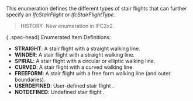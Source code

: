 This enumeration defines the different types of stair flights that can further specify an _IfcStairFlight_ or _IfcStairFlightType_.

> HISTORY&nbsp; New enumeration in IFC2x2.

{ .spec-head}
Enumerated Item Definitions:

* **STRAIGHT**: A stair flight with a straight walking line. 
* **WINDER**: A stair flight with a straight walking line.
* **SPIRAL**: A stair flight with a circular or elliptic walking line.
* **CURVED**: A stair flight with a curved walking line.
* **FREEFORM**: A stair flight with a free form walking line (and outer boundaries).
* **USERDEFINED**: User-defined stair flight .
* **NOTDEFINED**: Undefined stair flight .